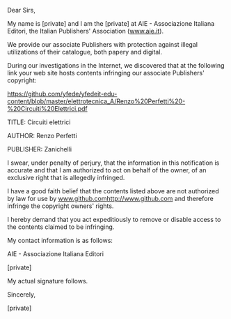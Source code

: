 Dear Sirs,

My name is [private] and I am the [private] at AIE - Associazione Italiana Editori, the Italian Publishers' Association (www.aie.it).

We provide our associate Publishers with protection against illegal utilizations of their catalogue, both papery and digital.

During our investigations in the Internet, we discovered that at the following link your web site hosts contents infringing our associate Publishers' copyright:

https://github.com/yfede/yfedeit-edu-content/blob/master/elettrotecnica_A/Renzo%20Perfetti%20-%20Circuiti%20Elettrici.pdf

TITLE: Circuiti elettrici

AUTHOR: Renzo Perfetti

PUBLISHER: Zanichelli

I swear, under penalty of perjury, that the information in this notification is accurate and that I am authorized to act on behalf of the owner, of an exclusive right that is allegedly infringed.

I have a good faith belief that the contents listed above are not authorized by law for use by www.github.com<http://www.github.com> and therefore infringe the copyright owners' rights.

I hereby demand that you act expeditiously to remove or disable access to the contents claimed to be infringing.

My contact information is as follows:

AIE - Associazione Italiana Editori

[private]

My actual signature follows.

Sincerely,

[private]
